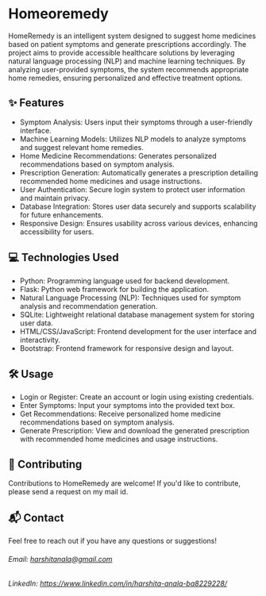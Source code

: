 # Homeoremedy
HomeRemedy is an intelligent system designed to suggest home medicines based on patient symptoms and generate prescriptions accordingly. The project aims to provide accessible healthcare solutions by leveraging natural language processing (NLP) and machine learning techniques. By analyzing user-provided symptoms, the system recommends appropriate home remedies, ensuring personalized and effective treatment options.

## ✨ Features
* Symptom Analysis: Users input their symptoms through a user-friendly interface.
* Machine Learning Models: Utilizes NLP models to analyze symptoms and suggest relevant home remedies.
* Home Medicine Recommendations: Generates personalized recommendations based on symptom analysis.
* Prescription Generation: Automatically generates a prescription detailing recommended home medicines and usage instructions.
* User Authentication: Secure login system to protect user information and maintain privacy.
* Database Integration: Stores user data securely and supports scalability for future enhancements.
* Responsive Design: Ensures usability across various devices, enhancing accessibility for users.

## 💻 Technologies Used
* Python: Programming language used for backend development.
* Flask: Python web framework for building the application.
* Natural Language Processing (NLP): Techniques used for symptom analysis and recommendation generation.
* SQLite: Lightweight relational database management system for storing user data.
* HTML/CSS/JavaScript: Frontend development for the user interface and interactivity.
* Bootstrap: Frontend framework for responsive design and layout.

## 🛠 Usage
* Login or Register: Create an account or login using existing credentials.
* Enter Symptoms: Input your symptoms into the provided text box.
* Get Recommendations: Receive personalized home medicine recommendations based on symptom analysis.
* Generate Prescription: View and download the generated prescription with recommended home medicines and usage instructions.
  
## 🤝 Contributing
Contributions to HomeRemedy are welcome! If you'd like to contribute, please send a request on my mail id.

## 📬 Contact
Feel free to reach out if you have any questions or suggestions!

###### Email: harshitanala@gmail.com
###### LinkedIn: https://www.linkedin.com/in/harshita-anala-ba8229228/
